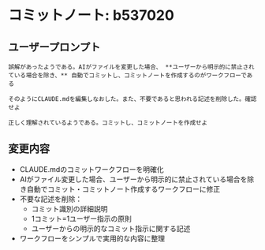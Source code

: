 # コミットノート: b537020

## ユーザープロンプト

```
誤解があったようである。AIがファイルを変更した場合、 **ユーザーから明示的に禁止されている場合を除き、** 自動でコミットし、コミットノートを作成するのがワークフローである

そのようにCLAUDE.mdを編集しなおした。また、不要であると思われる記述を削除した。確認せよ
```

```
正しく理解されているようである。コミットし、コミットノートを作成せよ
```

## 変更内容

- CLAUDE.mdのコミットワークフローを明確化
- AIがファイル変更した場合、ユーザーから明示的に禁止されている場合を除き自動でコミット・コミットノート作成するワークフローに修正
- 不要な記述を削除：
  - コミット識別の詳細説明
  - 1コミット=1ユーザー指示の原則
  - ユーザーからの明示的なコミット指示に関する記述
- ワークフローをシンプルで実用的な内容に整理
